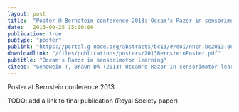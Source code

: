 ```yaml
---
layout: post
title:  "Poster @ Bernstein conference 2013: Occam's Razor in sensorimotor learning"
date:   2013-09-25 15:00:00
publication: true
pubtype: "poster"
publink: "https://portal.g-node.org/abstracts/bc13/#/doi/nncn.bc2013.0026"
downloadlink: "/files/publications/posters/2013BernsteinPoster.pdf"
pubtitle: "Occam's Razor in sensorimotor learning"
citeas: "Genewein T, Braun DA (2013) Occam's Razor in sensorimotor learning. Bernstein Conference 2013. doi: 10.12751/nncn.bc2013.0026"
---
```


Poster at Bernstein conference 2013.

TODO: add a link to final publication (Royal Society paper).
